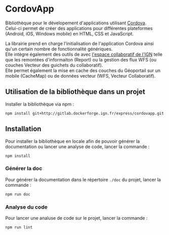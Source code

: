 # CordovApp

Bibliothèque pour le dévelopement d'applications utilisant [Cordova](https://cordova.apache.org/docs/en/latest/guide/platforms/index.html).    
Celui-ci permet de créer des applications pour différentes plateformes (Android, iOS, Windows mobile) en HTML, CSS et JavaScript.

La librairie prend en charge l'initialisation de l'application Cordova ainsi qu'un certain nombre de fonctionnalité génériques.    
Elle intègre également des outils de avec [l'espace collaboratif de l'IGN](https://espacecollaboratif.ign.fr/) telle que 
les remontées d'informaiton (Report) ou la gestion des flux WFS (ou couches Vecteur des guichets du collaboratif).    
Elle permet également la mise en cache des couches du Géoportail sur un mobile (CacheMap) ou de données vecteur (WFS, Vecteur Collaboratif).

## Utilisation de la bibliothèque dans un projet

Installer la bibliothèque via npm :
```
npm install git+http://gitlab.dockerforge.ign.fr/express/cordovapp.git
```

## Installation

Pour installer la bibliothèque en locale afin de pouvoir générer la documentation ou lancer une analyse de code, lancer la commande :
```
npm install
```

### Générer la doc

Pour générer la documentation dans le répertoire `./doc` du projet, lancer la commande :

```
npm run doc
```

### Analyse du code

Pour lancer une analuse de code sur le projet, lancer la commande :

```
npm run lint
```
